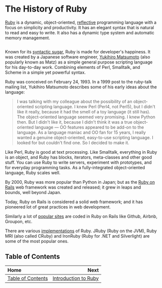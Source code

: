 # The History of Ruby

[Ruby](https://www.ruby-lang.org/en/) is a dynamic, object-oriented, [reflective](https://en.wikipedia.org/wiki/Reflection_(computer_programming)) programming language with a focus on simplicity and productivity. It has an elegant syntax that is natural to read and easy to write. It also has a dynamic type system and automatic memory management.

##  

Known for its [syntactic sugar](https://en.wikipedia.org/wiki/Syntactic_sugar), Ruby is made for developer's happiness. It was created by a Japanese software engineer, [Yukihiro Matsumoto](https://en.wikipedia.org/wiki/Yukihiro_Matsumoto) (also popularly known as Matz) as a simple general purpose scripting language for his day-to-day work. Combining elements of Perl, Smalltalk, and Scheme in a simple yet powerful syntax.

Ruby was conceived on February 24, 1993. In a 1999 post to the ruby-talk mailing list, Yukihiro Matsumoto describes some of his early ideas about the language:

> I was talking with my colleague about the possibility of an object-oriented scripting language. I knew Perl (Perl4, not Perl5), but I didn't like it  really, because it had the smell of a toy language (it still has). The object-oriented language seemed very promising. I knew Python then. But I didn't like it, because I didn't think it was a true object-oriented language — OO features appeared to be add-on to the language. As a language maniac and OO fan for 15 years, I really wanted a genuine object-oriented, easy-to-use scripting language. I looked for but couldn't find one. So I decided to make it.

Like Perl, Ruby is good at text processing. Like Smalltalk, everything in Ruby is an object, and Ruby has blocks, iterators, meta-classes and other good stuff. You can use Ruby to write servers, experiment with prototypes, and for everyday programming tasks. As a fully-integrated object-oriented language, Ruby scales well.

By 2000, Ruby was more popular than Python in Japan; but as the [Ruby on Rails](http://rubyonrails.org/) web framework was created and released; it grew in leaps and bounds, well beyond Japan.

Today, Ruby on Rails is considered a solid web framework; and it has pioneered lot of great practices in web development.

Similarly a lot of [popular sites](https://prograils.com/posts/top-10-famous-sites-built-with-ruby-on-rails) are coded in Ruby on Rails like Github, Airbnb, Groupon, etc.

There are various [implementations](https://github.com/cogitator/ruby-implementations/wiki/List-of-Ruby-implementations) of Ruby. JRuby (Ruby  on the JVM), Ruby MRI (also called CRuby) and IronRuby (Ruby for .NET and Silverlight) are some of the most popular ones.

## Table of Contents

| Home | Next |
| :---          |          ---: |
| [Table of Contents](Ruby) | [Introduction to Ruby](Ruby-Introduction)    |
